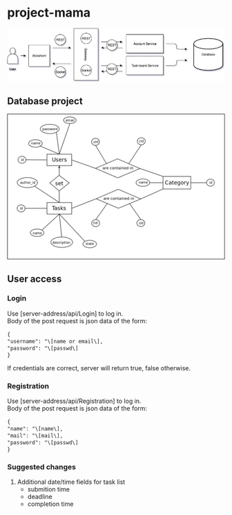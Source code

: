 # project-mama

![Diagram](docs/Diagram.jpg)

## Database project
![Diagram](docs/mamadb-schema.png)

## User access
### Login
Use [server-address/api/Login] to log in.  
Body of the post request is json data of the form:
```
{
"username": "\[name or email\],
"password": "\[passwd\]  
}
```

If credentials are correct, server will return true, false otherwise.

### Registration
Use [server-address/api/Registration] to log in.  
Body of the post request is json data of the form:

```
{
"name": "\[name\],
"mail": "\[mail\],
"password": "\[passwd\]
}
```

### Suggested changes
1. Additional date/time fields for task list
	* submition time
	* deadline
	* completion time

